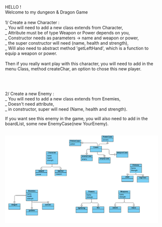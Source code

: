 HELLO !<br>
Welcome to my dungeon & Dragon Game<br>
<br>
1/  Create a new Character :<br>
    _ You will need to add a new class extends from Character,<br>
    _ Attribute must be of type Weapon or Power depends on you,<br>
    _ Constructor needs as parameters -> name and weapon or power,<br>
    _ the super constructor will need (name, health and strength),<br>
    _ Will also need to abstract method 'getLeftHand', which is a function to equip a weapon or power.<br>
<br>
Then if you really want play with this character, you will need to add in the menu Class, method createChar, an option to chose this new player.<br>
<br><br><br>


2/  Create a new Enemy :<br>
    _ You will need to add a new class extends from Enemies,<br>
    _ Doesn't need attribute,<br>
    _ in constructor, super will need (Name, health and strength).<br>

If you want see this enemy in the game, you will also need to add in the boardList, some new EnemyCase(new YourEnemy).<br>

<br>

<img src="uml.PNG">